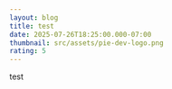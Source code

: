 ```yaml
---
layout: blog
title: test
date: 2025-07-26T18:25:00.000-07:00
thumbnail: src/assets/pie-dev-logo.png
rating: 5
---
```

test
